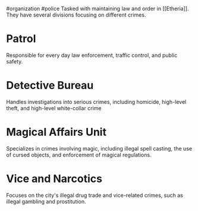 #organization #police
Tasked with maintaining law and order in [[Etheria]]. They have several divisions focusing on different crimes.
# Patrol
Responsible for every day law enforcement, traffic control, and public safety.
# Detective Bureau
Handles investigations into serious crimes, including homicide, high-level theft, and high-level white-collar crime
# Magical Affairs Unit
Specializes in crimes involving magic, including illegal spell casting, the use of cursed objects, and enforcement of magical regulations.
# Vice and Narcotics
Focuses on the city's illegal drug trade and vice-related crimes, such as illegal gambling and prostitution.
# 